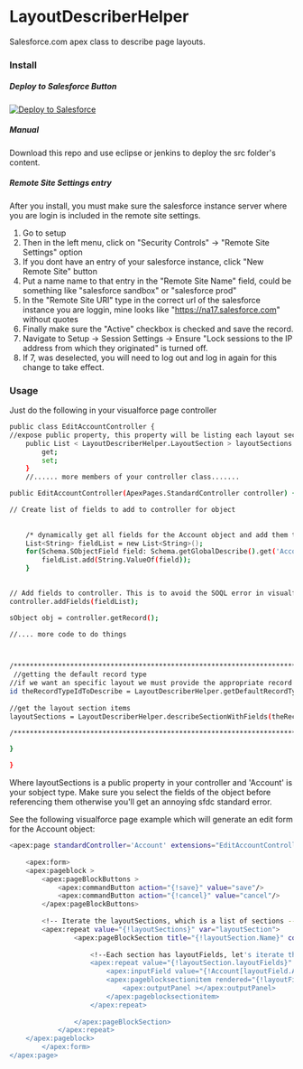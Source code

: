 # LayoutDescriberHelper
Salesforce.com apex class to describe page layouts.

### Install

##### Deploy to Salesforce Button

<a href="https://githubsfdeploy.herokuapp.com?owner=anyei&repo=LayoutDescriberHelper">
  <img alt="Deploy to Salesforce"
       src="https://raw.githubusercontent.com/afawcett/githubsfdeploy/master/src/main/webapp/resources/img/deploy.png">
</a>

##### Manual
Download this repo and use eclipse or jenkins to deploy the src folder's content.


##### Remote Site Settings entry

After you install, you must make sure the salesforce instance server where you are login is included in the remote site settings.

1. Go to setup
2. Then in the left menu, click on "Security Controls" -> "Remote Site Settings" option 
3. If you dont have an entry of your salesforce instance, click "New Remote Site" button 
4. Put a name name to that entry in the "Remote Site Name" field, could be something like "salesforce sandbox" or "salesforce prod"
5. In the "Remote Site URl" type in the correct url of the salesforce instance you are loggin, mine looks like "https://na17.salesforce.com" without quotes 
6. Finally make sure the "Active" checkbox is checked and save the record. 
7. Navigate to Setup -> Session Settings -> Ensure  "Lock sessions to the IP address from which they originated" is turned off. 
8. If 7, was deselected, you will need to log out and log in again for this change to take effect. 

### Usage
Just do the following in your visualforce page controller
```sh
public class EditAccountController {
//expose public property, this property will be listing each layout section
	public List < LayoutDescriberHelper.LayoutSection > layoutSections {
		get;
		set;
	}
	//...... more members of your controller class.......

public EditAccountController(ApexPages.StandardController controller) {

// Create list of fields to add to controller for object 
            
            
	/* dynamically get all fields for the Account object and add them to the controller */
    List<String> fieldList = new List<String>();
    for(Schema.SObjectField field: Schema.getGlobalDescribe().get('Account').getDescribe().fields.getMap().values()) {
        fieldList.add(String.ValueOf(field));
    }
		

// Add fields to controller. This is to avoid the SOQL error in visualforce page
controller.addFields(fieldList);

sObject obj = controller.getRecord();

//.... more code to do things



/************************************************************************/
 //getting the default record type
//if we want an specific layout we must provide the appropriate record type id
id theRecordTypeIdToDescribe = LayoutDescriberHelper.getDefaultRecordType(obj);
        
//get the layout section items
layoutSections = LayoutDescriberHelper.describeSectionWithFields(theRecordTypeIdToDescribe, 'Account');

/***************************************************************************/

}

}
```
Where layoutSections is a public property in your controller and 'Account' is your sobject type.
Make sure you select the fields of the object before referencing them otherwise you'll get an annoying sfdc standard error.

See the following visualforce page example which will generate an edit form for the Account object:
```sh
<apex:page standardController='Account' extensions="EditAccountController" >
    
    <apex:form>
    <apex:pageblock >
        <apex:pageBlockButtons >
            <apex:commandButton action="{!save}" value="save"/>
            <apex:commandButton action="{!cancel}" value="cancel"/>
        </apex:pageBlockButtons>
         
        <!-- Iterate the layoutSections, which is a list of sections -->
        <apex:repeat value="{!layoutSections}" var="layoutSection">
                <apex:pageBlockSection title="{!layoutSection.Name}" collapsible="{!layoutSection.allowCollapse}" columns="{!layoutSection.columns}">
                    
                    <!--Each section has layoutFields, let's iterate them as well-->
                    <apex:repeat value="{!layoutSection.layoutFields}" var="layoutField">
                        <apex:inputField value="{!Account[layoutField.ApiName]}" rendered="{!not(layoutField.isPlaceHOlder)}" required="{!layoutField.required}"  />
                        <apex:pageblocksectionitem rendered="{!layoutField.isPlaceHolder}" >
                            <apex:outputPanel ></apex:outputPanel>
                        </apex:pageblocksectionitem>
                    </apex:repeat>
                    
                </apex:pageBlockSection>
            </apex:repeat>  
    </apex:pageblock>
        </apex:form>
</apex:page>

```
